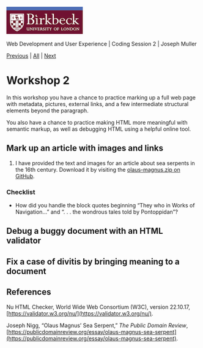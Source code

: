![Birkbeck, University of London](images/birkbeck-logo.jpg)

Web Development and User Experience | Coding Session 2 | Joseph Muller

[Previous](behind-the-scenes-html.md) | [All](README.md) | [Next](workshop-2.md)

# Workshop 2
In this workshop you have a chance to practice marking up a full web page with metadata, pictures, external links, and a few intermediate structural elements beyond the paragraph.

You also have a chance to practice making HTML more meaningful with semantic markup, as well as debugging HTML using a helpful online tool.

## Mark up an article with images and links

1. I have provided the text and images for an article about sea serpents in the 16th century. Download it by visiting the [olaus-magnus.zip on GitHub](workshop-2-files/olaus-magnus.zip).

### Checklist
- How did you handle the block quotes beginning “They who in Works of Navigation...” and “. . . the wondrous tales told by Pontoppidan”?

## Debug a buggy document with an HTML validator
## Fix a case of divitis by bringing meaning to a document

## References
Nu HTML Checker, World Wide Web Consortium (W3C), version 22.10.17, [https://validator.w3.org/nu/](https://validator.w3.org/nu/).

Joseph Nigg, “Olaus Magnus’ Sea Serpent,” _The Public Domain Review_, [https://publicdomainreview.org/essay/olaus-magnus-sea-serpent](https://publicdomainreview.org/essay/olaus-magnus-sea-serpent).
